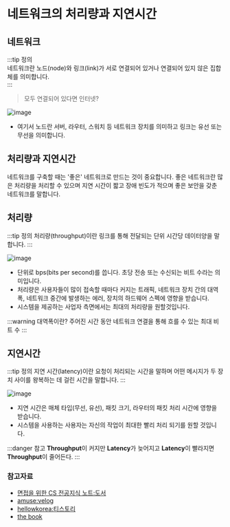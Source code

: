 # 네트워크의 처리량과 지연시간

## 네트워크

:::tip 정의   
네트워크란 노드(node)와 링크(link)가 서로 연결되어 있거나 연결되어 있지 않은 집합체를 의미합니다.   
:::   

> 모두 연결되어 있다면 인터넷?

![image](https://user-images.githubusercontent.com/50647845/174924471-963f5c03-dc9c-416e-a2f2-92ac0165ba79.png)

- 여기서 노드란 서버, 라우터, 스워치 등 네트워크 장치를 의미하고 링크는 유선 또는 무선을 의미합니다.

## 처리량과 지연시간

네트워크를 구축할 때는 '좋은' 네트워크로 만드는 것이 중요합니다. 좋은 네트워크란 많은 처리량을 처리할 수 있으며 지연 시간이 짧고 장애 빈도가 적으며 좋은 보안을 갖춘 네트워크를 말합니다.

## 처리량

:::tip 정의
처리량(throughput)이란 링크를 통해 전달되는 단위 시간당 데이터양을 말합니다.
:::

![image](https://user-images.githubusercontent.com/50647845/174925162-357a37e3-914e-4782-ae76-1c0c7d6f9112.png)

- 단위로 bps(bits per second)를 씁니다. 초당 전송 또는 수신되는 비트 수라는 의미입니다. 
- 처리량은 사용자들이 많이 접속할 때마다 커지는 트래픽, 네트워크 장치 간의 대역폭, 네트워크 중간에 발생하는 에러, 장치의 하드웨어 스펙에 영향을 받습니다.
- 시스템을 제공하는 사업자 측면에서는 최대의 처리량을 원할것입니다.

:::warning 대역폭이란?
주어진 시간 동안 네트워크 연결을 통해 흐를 수 있는 최대 비트 수
:::

## 지연시간

:::tip 정의
지연 시간(latency)이란 요청이 처리되는 시간을 말하며 어떤 메시지가 두 장치 사이를 왕복하는 데 걸린 시간을 말합니다.
:::

![image](https://user-images.githubusercontent.com/50647845/174925223-3b4aceeb-8851-426c-8803-88333800578b.png)

- 지연 시간은 매체 타입(무선, 유선), 패킷 크기, 라우터의 패킷 처리 시간에 영향을 받습니다.
- 시스템을 사용하는 사용자는 자신의 작업이 최대한 빨리 처리 되기를 원할 것입니다.

:::danger 참고
**Throughput**이 커지만 **Latency**가 늦어지고 **Latency**이 빨라지면 **Throughput**이 줄어든다.
:::

### 참고자료

- [면접을 위한 CS 전공지식 노트:도서](https://www.aladin.co.kr/shop/wproduct.aspx?ItemId=292815727)
- [amuse:velog](https://velog.io/@amuse/%EB%84%A4%ED%8A%B8%EC%9B%8C%ED%81%AC-%EA%B8%B0%EB%B3%B8-%EA%B0%9C%EB%85%90)
- [hellowkorea:티스토리](https://hellowkorea.tistory.com/3)
- [the book](https://thebook.io/080326/ch02/01/02-05/)
